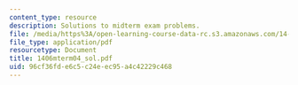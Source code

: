 ```yaml
---
content_type: resource
description: Solutions to midterm exam problems.
file: /media/https%3A/open-learning-course-data-rc.s3.amazonaws.com/14-06-intermediate-macroeconomic-theory-spring-2004/96cf36fde6c5c24eec95a4c42229c468_1406mterm04_sol.pdf
file_type: application/pdf
resourcetype: Document
title: 1406mterm04_sol.pdf
uid: 96cf36fd-e6c5-c24e-ec95-a4c42229c468
---
```

